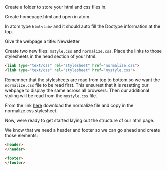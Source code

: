 Create a folder to store your html and css files in.

Create homepage.html and open in atom.

In atom type `html<tab>` and it should auto fill the Doctype information at the top.  

Give the webpage a title: Newsletter


Create two new files: `mstyle.css` and `normalize.css`.
Place the links to those stylesheets in the head section of your html.

```html
<link type="text/css" rel="stylesheet" href="normalize.css">
<link type="text/css" rel="stylesheet" href="mystyle.css">
```

Remember that the stylesheets are read from top to bottom so we want the `normalize.css` file to be read first. This ensurest that it is resetting our webpage to display the same across all browsers.  Then our additional styling will be read from the `mystyle.css` file.

From the link [here](https://necolas.github.io/normalize.css/) download the normalize file and copy in the normalize.css stylesheet.

Now, were ready to get started laying out the structure of our html page.  

We know that we need a header and footer so we can go ahead and create those elements:

```html
<header>
</header>

<footer>
</footer>
```

